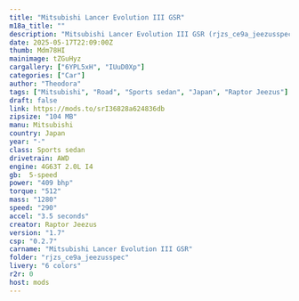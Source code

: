 ```yaml
---
title: "Mitsubishi Lancer Evolution III GSR"
m18a_title: ""
description: "Mitsubishi Lancer Evolution III GSR (rjzs_ce9a_jeezusspec) by Raptor Jeezus"
date: 2025-05-17T22:09:00Z
thumb: Mdm78HI
mainimage: tZGuHyz
cargallery: ["6YPL5xH", "IUuD0Xp"]
categories: ["Car"]
author: "Theodora"
tags: ["Mitsubishi", "Road", "Sports sedan", "Japan", "Raptor Jeezus"]
draft: false
link: https://mods.to/srI36828a624836db
zipsize: "104 MB"
manu: Mitsubishi
country: Japan
year: "-"
class: Sports sedan
drivetrain: AWD
engine: 4G63T 2.0L I4
gb:  5-speed
power: "409 bhp"
torque: "512"
mass: "1280"
speed: "290"
accel: "3.5 seconds"
creator: Raptor Jeezus
version: "1.7"
csp: "0.2.7"
carname: "Mitsubishi Lancer Evolution III GSR"
folder: "rjzs_ce9a_jeezusspec"
livery: "6 colors"
r2r: 0
host: mods
---
```

